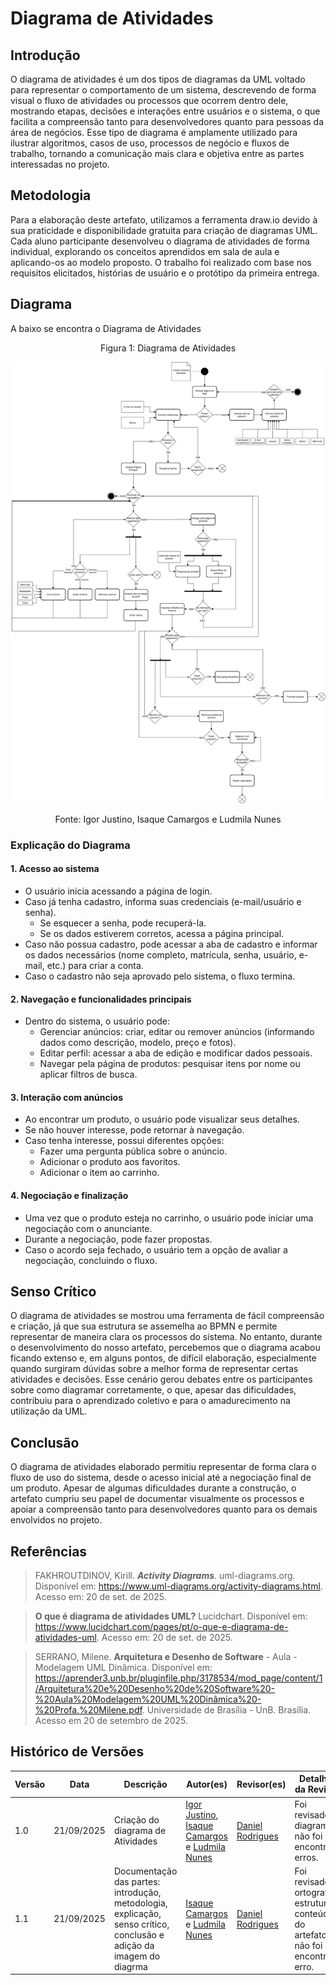 # Diagrama de Atividades

## Introdução 

O diagrama de atividades é um dos tipos de diagramas da UML voltado para representar o comportamento de um sistema, descrevendo de forma visual o fluxo de atividades ou processos que ocorrem dentro dele, mostrando etapas, decisões e interações entre usuários e o sistema, o que facilita a compreensão tanto para desenvolvedores quanto para pessoas da área de negócios. Esse tipo de diagrama é amplamente utilizado para ilustrar algoritmos, casos de uso, processos de negócio e fluxos de trabalho, tornando a comunicação mais clara e objetiva entre as partes interessadas no projeto.


## Metodologia 

Para a elaboração deste artefato, utilizamos a ferramenta draw.io devido à sua praticidade e disponibilidade gratuita para criação de diagramas UML. Cada aluno participante desenvolveu o diagrama de atividades de forma individual, explorando os conceitos aprendidos em sala de aula e aplicando-os ao modelo proposto. O trabalho foi realizado com base nos requisitos elicitados, histórias de usuário e o protótipo da primeira entrega.

## Diagrama 

A baixo se encontra o Diagrama de Atividades

<p align="center" style="font-size: 12;">
Figura 1: Diagrama de Atividades
</p>

![diagrama_de_atividades](/../Assets/diagrama_atividades.png)

<p align="center" style="font-size: 12;">
Fonte: Igor Justino, Isaque Camargos e Ludmila Nunes
</p>

### Explicação do Diagrama

#### 1. Acesso ao sistema

- O usuário inicia acessando a página de login.
- Caso já tenha cadastro, informa suas credenciais (e-mail/usuário e senha).
    - Se esquecer a senha, pode recuperá-la.
    - Se os dados estiverem corretos, acessa a página principal.
- Caso não possua cadastro, pode acessar a aba de cadastro e informar os dados necessários (nome completo, matrícula, senha, usuário, e-mail, etc.) para criar a conta.
- Caso o cadastro não seja aprovado pelo sistema, o fluxo termina. 

#### 2. Navegação e funcionalidades principais

- Dentro do sistema, o usuário pode:
    - Gerenciar anúncios: criar, editar ou remover anúncios (informando dados como descrição, modelo, preço e fotos).
    - Editar perfil: acessar a aba de edição e modificar dados pessoais.
    - Navegar pela página de produtos: pesquisar itens por nome ou aplicar filtros de busca.

#### 3. Interação com anúncios

- Ao encontrar um produto, o usuário pode visualizar seus detalhes.
- Se não houver interesse, pode retornar à navegação.
- Caso tenha interesse, possui diferentes opções:
    - Fazer uma pergunta pública sobre o anúncio.
    - Adicionar o produto aos favoritos.
    - Adicionar o item ao carrinho.

#### 4. Negociação e finalização

- Uma vez que o produto esteja no carrinho, o usuário pode iniciar uma negociação com o anunciante.
- Durante a negociação, pode fazer propostas.
- Caso o acordo seja fechado, o usuário tem a opção de avaliar a negociação, concluindo o fluxo.

## Senso Crítico 

O diagrama de atividades se mostrou uma ferramenta de fácil compreensão e criação, já que sua estrutura se assemelha ao BPMN e permite representar de maneira clara os processos do sistema. No entanto, durante o desenvolvimento do nosso artefato, percebemos que o diagrama acabou ficando extenso e, em alguns pontos, de difícil elaboração, especialmente quando surgiram dúvidas sobre a melhor forma de representar certas atividades e decisões. Esse cenário gerou debates entre os participantes sobre como diagramar corretamente, o que, apesar das dificuldades, contribuiu para o aprendizado coletivo e para o amadurecimento na utilização da UML.

## Conclusão 

O diagrama de atividades elaborado permitiu representar de forma clara o fluxo de uso do sistema, desde o acesso inicial até a negociação final de um produto. Apesar de algumas dificuldades durante a construção, o artefato cumpriu seu papel de documentar visualmente os processos e apoiar a compreensão tanto para desenvolvedores quanto para os demais envolvidos no projeto.


## Referências 


> FAKHROUTDINOV, Kirill. ***Activity Diagrams***. uml-diagrams.org. Disponível em: <https://www.uml-diagrams.org/activity-diagrams.html>. Acesso em: 20 de set. de 2025.

> **O que é diagrama de atividades UML?** Lucidchart. Disponível em: <https://www.lucidchart.com/pages/pt/o-que-e-diagrama-de-atividades-uml>. Acesso em: 20 de set. de 2025. 

> SERRANO, Milene. **Arquitetura e Desenho de Software** - Aula - Modelagem UML Dinâmica. Disponível em: https://aprender3.unb.br/pluginfile.php/3178534/mod_page/content/1/Arquitetura%20e%20Desenho%20de%20Software%20-%20Aula%20Modelagem%20UML%20Dinâmica%20-%20Profa.%20Milene.pdf. Universidade de Brasília - UnB. Brasília. Acesso em 20 de setembro de 2025.

## Histórico de Versões

| Versão | Data | Descrição | Autor(es) | Revisor(es) | Detalhes da Revisão |
| -- | -- | -- | -- | -- | -- |
| 1.0 | 21/09/2025 | Criação do diagrama de Atividades |[Igor Justino](https://github.com/IgorJustino),  [Isaque Camargos](https://github.com/isaqzin) e [Ludmila Nunes](https://github.com/ludmilaaysha) |  [Daniel Rodrigues](https://github.com/DanielRogs) |  Foi revisado o diagrama, não foi encontrado erros. |
| 1.1 | 21/09/2025 | Documentação das partes: introdução, metodologia, explicação, senso crítico, conclusão e adição da imagem do diagrma | [Isaque Camargos](https://github.com/isaqzin) e [Ludmila Nunes](https://github.com/ludmilaaysha) | [Daniel Rodrigues](https://github.com/DanielRogs) | Foi revisado ortografia, estrutura e conteúdo do artefato, não foi encontrado erro.  |

